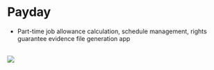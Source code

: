 # Payday
* Part-time job allowance calculation, schedule management, rights guarantee evidence file generation app

<br>

<img src="https://user-images.githubusercontent.com/73435545/104396424-fee37000-558d-11eb-8030-a7a1a1103037.PNG"/>
